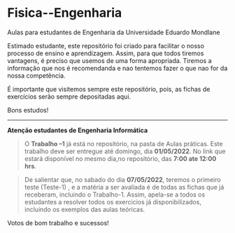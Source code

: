 # Fisica--Engenharia
Aulas para estudantes de Engenharia da Universidade Eduardo Mondlane

Estimado estudante, este repositório foi criado para facilitar o nosso processo de ensino e aprendizagem. Assim, para que todos tiremos vantagens, é preciso que usemos  de uma forma apropriada. Tiremos a informação que nos é recomendanda e nao tentemos fazer o que nao for da nossa competência.


É importante que visitemos sempre este repositório, pois,  as fichas de exercícios serão sempre depositadas aqui.


Bons estudos!

_________________________________________________________________________________________________________________________________


**Atenção estudantes de Engenharia Informática**

> O **Trabalho –1**  já está no repositório, na pasta de Aulas práticas. Este trabalho deve ser entregue até domingo, dia **01/05/2022**. No link que estará disponível no mesmo dia,no repositório, das **7:00 ate 12:00 hrs**.

> De salientar que, no sabado do dia **07/05/2022**, teremos o primeiro teste (Teste-1) , e a matéria a ser avaliada é de todas as fichas que já receberam, incluindo o Trabalho-1. Assim, apela-se a todos os estudantes a resolver todos os exercicios já disponibilizados, incluindo os exemplos das aulas teóricas.

Votos de bom trabalho e sucessos!
